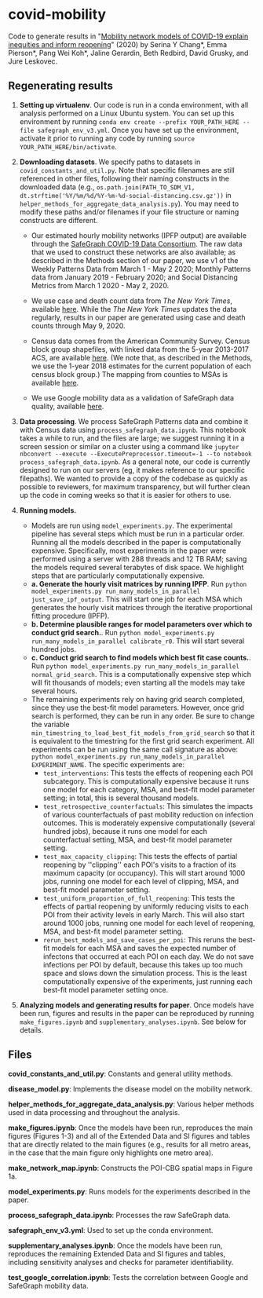 # covid-mobility

Code to generate results in "[Mobility network models of COVID-19 explain inequities and inform reopening](https://www.nature.com/articles/s41586-020-2923-3)" (2020) by Serina Y Chang*, Emma Pierson*, Pang Wei Koh*, Jaline Gerardin, Beth Redbird, David Grusky, and Jure Leskovec. 

## Regenerating results

1. **Setting up virtualenv**. Our code is run in a conda environment, with all analysis performed on a Linux Ubuntu system. You can set up this environment by running `conda env create --prefix YOUR_PATH_HERE --file safegraph_env_v3.yml`. Once you have set up the environment, activate it prior to running any code by running `source YOUR_PATH_HERE/bin/activate`. 

2. **Downloading datasets**. We specify paths to datasets in `covid_constants_and_util.py`. Note that specific filenames are still referenced in other files, following their naming constructs in the downloaded data (e.g., `os.path.join(PATH_TO_SDM_V1, dt.strftime('%Y/%m/%d/%Y-%m-%d-social-distancing.csv.gz'))` in `helper_methods_for_aggregate_data_analysis.py`). You may need to modify these paths and/or filenames if your file structure or naming constructs are different.

    - Our estimated hourly mobility networks (IPFP output) are available through the [SafeGraph COVID-19 Data Consortium](https://www.safegraph.com/covid-19-data-consortium). The raw data that we used to construct these networks are also available; as described in the Methods section of our paper, we use v1 of the Weekly Patterns Data from March 1 - May 2 2020; Monthly Patterns data from January 2019 - February 2020; and Social Distancing Metrics from March 1 2020 - May 2, 2020. 
    
    - We use case and death count data from *The New York Times*, available [here](https://github.com/nytimes/covid-19-data). While the *The New York Times* updates the data regularly, results in our paper are generated using case and death counts through May 9, 2020. 
    
    - Census data comes from the American Community Survey. Census block group shapefiles, with linked data from the 5-year 2013-2017 ACS, are available [here](https://www2.census.gov/geo/tiger/TIGER_DP/2017ACS/ACS_2017_5YR_BG.gdb.zip). (We note that, as described in the Methods, we use the 1-year 2018 estimates for the current population of each census block group.) The mapping from counties to MSAs is available [here](https://www2.census.gov/programs-surveys/metro-micro/geographies/reference-files/2017/delineation-files/list1.xls). 
    
    - We use Google mobility data as a validation of SafeGraph data quality, available [here](https://google.com/covid19/mobility/). 

3. **Data processing**. We process SafeGraph Patterns data and combine it with Census data using `process_safegraph_data.ipynb`. This notebook takes a while to run, and the files are large; we suggest running it in a screen session or similar on a cluster using a command like `jupyter nbconvert --execute --ExecutePreprocessor.timeout=-1 --to notebook process_safegraph_data.ipynb`. As a general note, our code is currently designed to run on our servers (eg, it makes reference to our specific filepaths). We wanted to provide a copy of the codebase as quickly as possible to reviewers, for maximum transparency, but will further clean up the code in coming weeks so that it is easier for others to use. 

4. **Running models.**
    - Models are run using `model_experiments.py`. The experimental pipeline has several steps which must be run in a particular order. Running all the models described in the paper is computationally expensive. Specifically, most experiments in the paper were performed using a server with 288 threads and 12 TB RAM; saving the models required several terabytes of disk space. We highlight steps that are particularly computationally expensive. 
    - **a. Generate the hourly visit matrices by running IPFP**. Run `python model_experiments.py run_many_models_in_parallel just_save_ipf_output`. This will start one job for each MSA which generates the hourly visit matrices through the iterative proportional fitting procedure (IPFP). 
    - **b. Determine plausible ranges for model parameters over which to conduct grid search.**. Run `python model_experiments.py run_many_models_in_parallel calibrate_r0`. This will start several hundred jobs.
    - **c. Conduct grid search to find models which best fit case counts.**. Run `python model_experiments.py run_many_models_in_parallel normal_grid_search`. This is a computationally expensive step which will fit thousands of models; even starting all the models may take several hours. 
    - The remaining experiments rely on having grid search completed, since they use the best-fit model parameters. However, once grid search is performed, they can be run in any order. Be sure to change the variable `min_timestring_to_load_best_fit_models_from_grid_search` so that it is equivalent to the timestring for the first grid search experiment. All experiments can be run using the same call signature as above: `python model_experiments.py run_many_models_in_parallel EXPERIMENT_NAME`. The specific experiments are: 
        - `test_interventions`: This tests the effects of reopening each POI subcategory. This is computationally expensive because it runs one model for each category, MSA, and best-fit model parameter setting; in total, this is several thousand models. 
        - `test_retrospective_counterfactuals`: This simulates the impacts of various counterfactuals of past mobility reduction on infection outcomes. This is moderately expensive computationally (several hundred jobs), because it runs one model for each counterfactual setting, MSA, and best-fit model parameter setting.
        - `test_max_capacity_clipping`: This tests the effects of partial reopening by ''clipping'' each POI's visits to a fraction of its maximum capacity (or occupancy).  This will start around 1000 jobs, running one model for each level of clipping, MSA, and best-fit model parameter setting.
        - `test_uniform_proportion_of_full_reopening`: This tests the effects of partial reopening by uniformly reducing visits to each POI from their activity levels in early March. This will also start around 1000 jobs, running one model for each level of reopening, MSA, and best-fit model parameter setting.
        - `rerun_best_models_and_save_cases_per_poi`: This reruns the best-fit models for each MSA and saves the expected number of infectons that occurred at each POI on each day. We do not save infections per POI by default, because this takes up too much space and slows down the simulation process. This is the least computationally expensive of the experiments, just running each best-fit model parameter setting once.

5. **Analyzing models and generating results for paper**. Once models have been run, figures and results in the paper can be reproduced by running `make_figures.ipynb` and `supplementary_analyses.ipynb`. See below for details.

## Files

**covid_constants_and_util.py**: Constants and general utility methods. 

**disease_model.py**: Implements the disease model on the mobility network. 

**helper_methods_for_aggregate_data_analysis.py**: Various helper methods used in data processing and throughout the analysis. 

**make_figures.ipynb**: Once the models have been run, reproduces the main figures (Figures 1-3) and all of the Extended Data and SI figures and tables that are directly related to the main figures (e.g., results for all metro areas, in the case that the main figure only highlights one metro area).

**make_network_map.ipynb**: Constructs the POI-CBG spatial maps in Figure 1a.

**model_experiments.py**: Runs models for the experiments described in the paper. 

**process_safegraph_data.ipynb**: Processes the raw SafeGraph data. 

**safegraph_env_v3.yml**: Used to set up the conda environment. 

**supplementary_analyses.ipynb**: Once the models have been run, reproduces the remaining Extended Data and SI figures and tables, including sensitivity analyses and checks for parameter identifiability.

**test_google_correlation.ipynb**: Tests the correlation between Google and SafeGraph mobility data.
